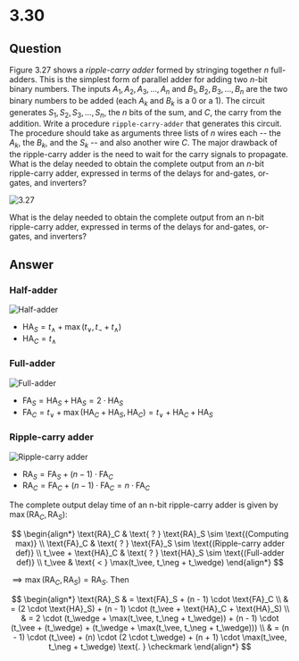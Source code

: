 # 3.30

## Question

Figure 3.27 shows a *ripple-carry adder* formed by stringing together $n$ full-adders. This is the simplest form of parallel adder for adding two $n$-bit binary numbers. The inputs $A_1, A_2, A_3, ..., A_n$ and $B_1, B_2, B_3, ..., B_n$ are the two binary numbers to be added (each $A_k$ and $B_k$ is a 0 or a 1). The circuit generates $S_1, S_2, S_3, ..., S_n$, the $n$ bits of the sum, and $C$, the carry from the addition. Write a procedure `ripple-carry-adder` that generates this circuit. The procedure should take as arguments three lists of $n$ wires each -- the $A_k$, the $B_k$, and the $S_k$ -- and also another wire $C$. The major drawback of the ripple-carry adder is the need to wait for the carry signals to propagate. What is the delay needed to obtain the complete output from an $n$-bit ripple-carry adder, expressed in terms of the delays for and-gates, or-gates, and inverters?

![3.27](https://mitp-content-server.mit.edu/books/content/sectbyfn/books_pres_0/6515/sicp.zip/full-text/book/ch3-Z-G-27.gif)

What is the delay needed to obtain the complete output from an n-bit ripple-carry adder, expressed in terms of the delays for and-gates, or-gates, and inverters?

## Answer

### Half-adder

![Half-adder](https://mitp-content-server.mit.edu/books/content/sectbyfn/books_pres_0/6515/sicp.zip/full-text/book/ch3-Z-G-25.gif)

* $\text{HA}_S = t_\wedge + \max(t_\vee, t_\neg + t_\wedge)$
* $\text{HA}_C = t_\wedge$

### Full-adder

![Full-adder](https://mitp-content-server.mit.edu/books/content/sectbyfn/books_pres_0/6515/sicp.zip/full-text/book/ch3-Z-G-26.gif)

* $\text{FA}_S = \text{HA}_S + \text{HA}_S = 2 \cdot \text{HA}_S$
* $\text{FA}_C = t_\vee + \max(\text{HA}_C + \text{HA}_S, \text{HA}_C) = t_\vee + \text{HA}_C + \text{HA}_S$

### Ripple-carry adder

![Ripple-carry adder](https://mitp-content-server.mit.edu/books/content/sectbyfn/books_pres_0/6515/sicp.zip/full-text/book/ch3-Z-G-27.gif)

* $\text{RA}_S = \text{FA}_S + (n - 1) \cdot \text{FA}_C$
* $\text{RA}_C = \text{FA}_C + (n - 1) \cdot \text{FA}_C = n \cdot \text{FA}_C$

The complete output delay time of an n-bit ripple-carry adder is given by $\max(\text{RA}_C, \text{RA}_S)$:

$$
\begin{align*}
\text{RA}_C & \text{ ? } \text{RA}_S \sim \text{(Computing max)} \\
\text{FA}_C & \text{ ? } \text{FA}_S \sim \text{(Ripple-carry adder def)} \\
t_\vee + \text{HA}_C & \text{ ? } \text{HA}_S \sim \text{(Full-adder def)} \\
t_\vee & \text{ < } \max(t_\vee, t_\neg + t_\wedge)
\end{align*}
$$

$\implies \max(\text{RA}_C, \text{RA}_S) = \text{RA}_S$. Then

$$
\begin{align*}
\text{RA}_S & = \text{FA}_S + (n - 1) \cdot \text{FA}_C \\
            & = (2 \cdot \text{HA}_S) + (n - 1) \cdot (t_\vee + \text{HA}_C + \text{HA}_S) \\
            & = 2 \cdot (t_\wedge + \max(t_\vee, t_\neg + t_\wedge)) + (n - 1) \cdot (t_\vee + (t_\wedge) + (t_\wedge + \max(t_\vee, t_\neg + t_\wedge))) \\
            & = (n - 1) \cdot (t_\vee) + (n) \cdot (2 \cdot t_\wedge) + (n + 1) \cdot \max(t_\vee, t_\neg + t_\wedge) \text{. } \checkmark
\end{align*}
$$
